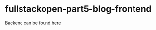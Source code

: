 # fullstackopen-part5-blog-frontend

Backend can be found [here](https://github.com/winstoncooke/fullstackopen-2022/tree/main/part7/blog/backend)
